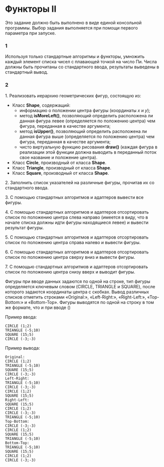 # Функторы II

Это задание должно быть выполнено в виде единой консольной программы. Выбор задания выполняется при помощи первого параметра при запуске.

### **1**
Используя только стандартные алгоритмы и функторы, умножить каждый элемент списка чисел с плавающей точкой на число Пи. Числа должны быть прочитаны со стандартного ввода, результаты выведены в стандартный вывод.

### **2**
1\. Реализовать иерархию геометрических фигур, состоящую из:
- Класс **Shape**, содержащий:
    - информацию о положении центра фигуры (координаты *x* и *y*);
    - метод **isMoreLeft()**, позволяющий определить расположена ли данная фигура левее (определяется по положению центра) чем фигура, переданная в качестве аргумента;
    - метод **isUpper()**, позволяющий определить расположена ли данная фигура выше (определяется по положению центра) чем фигура, переданная в качестве аргумента;
    - чисто виртуальную функцию рисования **draw()** (каждая фигура в реализации этой функции должна выводить в переданный поток свое название и положение центра).
- Класс **Circle**, производный от класса **Shape**.
-  Класс **Triangle**, производный от класса **Shape**.
-  Класс **Square**, производный от класса **Shape**.

2\. Заполнить список указателей на различные фигуры, прочитав их со стандартного ввода.

3\. С помощью стандартных алгоритмов и адаптеров вывести все фигуры.

4\. С помощью стандартных алгоритмов и адаптеров отсортировать список по положению центра слева направо (имеется в виду, что в начале списка должны идти фигуры находящиеся левее) и вывести результат фигуры.

5\. С помощью стандартных алгоритмов и адаптеров отсортировать список по положению центра справа налево и вывести фигуры.

6\. С помощью стандартных алгоритмов и адаптеров отсортировать список по положению центра сверху вниз и вывести фигуры.

7\. С помощью стандартных алгоритмов и адаптеров отсортировать список по положению центра снизу вверх и выводит фигуры.
 
Фигуры при вводе данных задаются по одной на строке, тип фигуры определяется ключевым словом (CIRCLE, TRIANGLE и SQUARE), после которого задаются координаты центра с скобках. Вывод различных списков отметить строками «Original:», «Left-Right:», «Right-Left:», «Top-Bottom:» и «Bottom-Top».
Фигуры выводятся по одной на строку в том же формате, что и при вводе ()

Пример ввода:
```
CIRCLE (1;2)
TRIANGLE (-5;10)
SQUARE (15;5)
CIRCLE (-3;-3)
```

Пример вывода:
```
Original:
CIRCLE (1;2)
TRIANGLE (-5;10)
SQUARE (15;5)
CIRCLE (-3;-3)
Left-Right:
TRIANGLE (-5;10)
CIRCLE (-3;-3)
CIRCLE (1;2)
SQUARE (15;5)
Right-Left:
SQUARE (15;5)
CIRCLE (1;2)
CIRCLE (-3;-3)
TRIANGLE (-5;10)
Top-Bottom:
CIRCLE (-3;-3)
CIRCLE (1;2)
SQUARE (15;5)
TRIANGLE (-5;10)
Bottom-Top:
TRIANGLE (-5;10)
SQUARE (15;5)
CIRCLE (1;2)
CIRCLE (-3;-3)
```